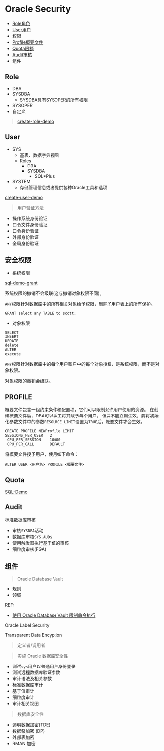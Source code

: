 # Oracle Security

- [Role角色](#role)
- [User用户](#user)
- 权限
- [Profile概要文件](#profile)
- [Quota限额](#quota)
- [Audit审核](#audit)
- 组件

## Role

- DBA
- SYSDBA
  - SYSDBA具有SYSOPER的所有权限
- SYSOPER
- 自定义

> [create-role-demo](../../scripts/mgmt/security/create_role.sql)

## User

- SYS
  - 基表、数据字典视图
  - Roles
    - DBA
    - SYSDBA
      - SQL*Plus
- SYSTEM
  - 存储管理信息或者提供各种Oracle工具和选项

[create-user-demo](../../scripts/mgmt/security/create_user.sql)

> 用户验证方法

- 操作系统身份验证
- 口令文件身份验证
- 口令身份验证
- 外部身份验证
- 全局身份验证

## 安全权限

- 系统权限

[sql-demo-grant](../../scripts/mgmt/security/create_role.sql)

系统权限的撤销不会级联(这与撤销对象权限不同)。

`ANY`权限针对数据库中的所有相关对象给予权限，删除了用户表上的所有保护。
```oracle
GRANT select any TABLE to scott;
```

- 对象权限

```oracle
SELECT 
INSERT 
UPDATE 
delete
ALTER 
execute
```

`ANY`权限针对数据库中的每个用户账户中的每个对象授权，是系统权限，而不是对象权限。

对象权限的撤销会级联。




## PROFILE

概要文件包含一组约束条件和配置项，它们可以限制允许用户使用的资源。
在创建概要文件后，DBA可以手工将其赋予每个用户。
但并不能立刻生效，要将初始化参数文件中的参数`RESOURCE_LIMIT`设置为`TRUE`后，概要文件才会生效。

```oracle
CREATE PROFILE NEWProfile LIMIT
SESSIONS_PER_USER 	2
 CPU_PER_SESSION	10000
 CPU_PER_CALL		DEFAULT
```

将概要文件授予用户，使用如下命令：
```oracle
ALTER USER <用户名> PROFILE <概要文件>
```

## Quota

[SQL-Demo](../../scripts/mgmt/security/security.sql)


## Audit

标准数据库审核

- 审核`SYSDBA`活动
- 数据库审核`SYS.AUD$`
- 使用触发器执行基于值的审核
- 细粒度审核(FGA)


## 组件

> Oracle Database Vault

- 规则
- 领域

REF:

- [使用 Oracle Database Vault 限制命令执行](http://www.oracle.com/technetwork/cn/tutorials/datavault2-094383-zhs.html)


Oracle Label Security

Transparent Data Encyption




> 定义者/调用者



> 实施 Oracle 数据库安全性

- 测试`sys`用户以普通用户身份登录
- 测试远程数据库验证参数
- 审计语法及相关参数
- 标准数据库审计
- 基于值审计
- 细粒度审计
- 审计相关视图


> 数据库安全性

- 透明数据加密(TDE)
- 数据泵加密 (DP)
- 外部表加密
- RMAN 加密
